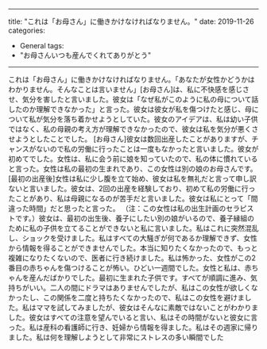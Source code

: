 
---
title: "これは「お母さん」に働きかけなければなりません。"
date: 2019-11-26
categories:
- General
tags:
- "お母さんいつも産んでくれてありがとう"
---

これは「お母さん」に働きかけなければなりません。「あなたが女性かどうかはわかりません。そんなことは言いません」[お母さん]は、私に不快感を感じさせ、気分を害したと言いました。彼女は「なぜ私がこのように私の母について話したのか理解できなかった」と言った。彼女は彼女が私を傷つけたと感じ、母について私が気分を落ち着かせようとしていた。彼女のアイデアは、私は幼い子供ではなく、私の母親の考え方が理解できなかったので、彼女は私を気分が悪くさせようとしたことでした。 [お母さん]彼女は数回出産したことがありますが、チャンスがないので私の労働に行ったことは一度もなかったと言いました。彼女が初めてでした。女性は、私に会う前に娘を知っていたので、私の体に慣れていると言った。女性は私の最初の生まれであり、この女性は別の娘のお母さんです。 [最初の出産後]女性は私に少し腹を立て始め、彼女は私を無礼だと言って申し訳ないと言いました。彼女は、2回の出産を経験しており、初めて私の労働に行ったことがあり、私は母親になるのが苦手だと言いました。彼女は私にとって「間違った時間」だと思ったと言った。 （注：この女性は私の出生計画のセラピストです。）彼女は、最初の出生後、養子にしたい別の娘がいるので、養子縁組のために私の子供を立てることができないと私に言いました。私はこれに突然混乱し、ショックを受けました。私はすべての大騒ぎが何であるか理解できず、女性から情報を得ることができませんでした。本当に知りたくなかったので、もっと複雑になりたくないので、医者に行き続けました。私は怖かった、女性がこの2番目の赤ちゃんを傷つけることが怖い。ひどい一週間でした。女性と私は、赤ちゃんを産んだばかりでした。最初に生まれた子供です。すべてが順調に進み、気持ちがいい。二人の間にドラマはありませんでしたが、私はこの女性が欲しくなかったし、この関係を二度と持ちたくなかったので、私はこの女性を避けました。私はママを試してみましたが、彼女はそんなに素敵ではないことがわかりました。彼女はすべての注意を望んでいると言い、私はその時間がないと彼女に言った。私は産科の看護師に行き、妊婦から情報を得ました。私はその週家に帰りました。私は何を理解しようとして非常にストレスの多い瞬間でした
